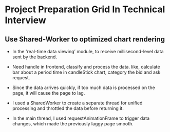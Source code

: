 # Project Preparation Grid In Technical Interview

## Use Shared-Worker to optimized chart rendering

- In the 'real-time data viewing’ module, to receive millisecond-level data sent by the backend.

- Need handle in frontend, classify and process the data. like, calculate bar about a period time in candleStick chart, category the bid and ask request.

- Since the data arrives quickly, if too much data is processed on the page, it will cause the page to lag.

- I used a SharedWorker to create a separate thread for unified processing and throttled the data before returning it.

- In the main thread, I used requestAnimationFrame to trigger data changes, which made the previously laggy page smooth.
